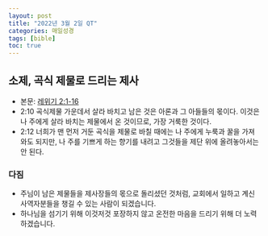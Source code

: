 ```yaml
---
layout: post
title: "2022년 3월 2일 QT"
categories: 매일성경
tags: [bible]
toc: true
---
```


## 소제, 곡식 제물로 드리는 제사
- 본문: [레위기 2:1-16](https://www.bskorea.or.kr/bible/korbibReadpage.php?version=SAENEW&book=lev&chap=2&sec=1&cVersion=&fontSize=15px&fontWeight=normal)
- 2:10 곡식제물 가운데서 살라 바치고 남은 것은 아론과 그 아들들의 몫이다. 이것은 나 주에게 살라 바치는 제물에서 온 것이므로, 가장 거룩한 것이다.
- 2:12 너희가 맨 먼저 거둔 곡식을 제물로 바칠 때에는 나 주에게 누룩과 꿀을 가져 와도 되지만, 나 주를 기쁘게 하는 향기를 내려고 그것들을 제단 위에 올려놓아서는 안 된다.

### 다짐
- 주님이 남은 제물들을 제사장들의 몫으로 돌리셨던 것처럼, 교회에서 일하고 계신 사역자분들을 챙길 수 있는 사람이 되겠습니다.
- 하나님을 섬기기 위해 이것저것 포장하지 않고 온전한 마음을 드리기 위해 더 노력하겠습니다.

